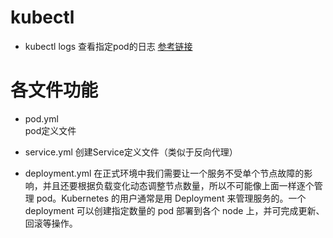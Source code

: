 # kubectl
- kubectl logs 
  查看指定pod的日志
  [参考链接](https://www.runoob.com)

# 各文件功能
- pod.yml  
  pod定义文件 
  
- service.yml
  创建Service定义文件（类似于反向代理）
  
- deployment.yml
  在正式环境中我们需要让一个服务不受单个节点故障的影响，并且还要根据负载变化动态调整节点数量，所以不可能像上面一样逐个管理 pod。Kubernetes 的用户通常是用 Deployment 来管理服务的。一个 deployment 可以创建指定数量的 pod 部署到各个 node 上，并可完成更新、回滚等操作。
  

